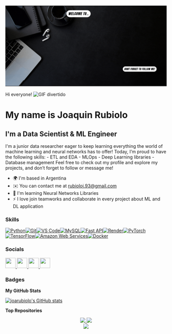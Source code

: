 ![banner](/bannerGIF2.gif)

Hi everyone! ![GIF divertido]([https://media.giphy.com/media/26AHONQ79FdWZhAI0/giphy.gif](https://i.giphy.com/media/v1.Y2lkPTc5MGI3NjExdG1tMjB2em00bnNnaDdsOHM0dm9sMzZhOHNiOG55Z3NhOHplcnR1OSZlcD12MV9pbnRlcm5hbF9naWZfYnlfaWQmY3Q9Zw/HzPtbOKyBoBFsK4hyc/giphy.gif))

My name is Joaquin Rubiolo
=======================================================================================================================================

I'm a Data Scientist & ML Engineer
----------------------------

I'm a junior data researcher eager to keep learning everything the world of machine learning and neural networks has to offer! Today, I’m proud to have the following skills: - ETL and EDA - MLOps - Deep Learning libraries - Database management Feel free to check out my profile and explore my projects, and don’t forget to follow or message me!

* 🌍  I'm based in Argentina
* ✉️  You can contact me at [rubioloj.93@gmail.com](mailto:rubioloj.93@gmail.com)
* 🧠  I'm learning Neural Networks Libraries
* ⚡  I love join teamworks and collaborate in every project about ML and DL application

### Skills

<p align="left">
<a href="https://www.python.org/" target="_blank" rel="noreferrer"><img src="https://raw.githubusercontent.com/danielcranney/readme-generator/main/public/icons/skills/python-colored.svg" width="36" height="36" alt="Python" /></a><a href="https://git-scm.com/" target="_blank" rel="noreferrer"><img src="https://raw.githubusercontent.com/danielcranney/readme-generator/main/public/icons/skills/git-colored.svg" width="36" height="36" alt="Git" /></a><a href="https://code.visualstudio.com/" target="_blank" rel="noreferrer"><img src="https://raw.githubusercontent.com/danielcranney/readme-generator/main/public/icons/skills/visualstudiocode.svg" width="36" height="36" alt="VS Code" /></a><a href="https://www.mysql.com/" target="_blank" rel="noreferrer"><img src="https://raw.githubusercontent.com/danielcranney/readme-generator/main/public/icons/skills/mysql-colored.svg" width="36" height="36" alt="MySQL" /></a><a href="https://fastapi.tiangolo.com/" target="_blank" rel="noreferrer"><img src="https://raw.githubusercontent.com/danielcranney/readme-generator/main/public/icons/skills/fastapi-colored.svg" width="36" height="36" alt="Fast API" /></a><a href="https://render.com/" target="_blank" rel="noreferrer"><img src="https://raw.githubusercontent.com/danielcranney/readme-generator/main/public/icons/skills/render-colored.svg" width="36" height="36" alt="Render" /></a><a href="https://pytorch.org/" target="_blank" rel="noreferrer"><img src="https://raw.githubusercontent.com/danielcranney/readme-generator/main/public/icons/skills/pytorch-colored.svg" width="36" height="36" alt="PyTorch" /></a><a href="https://www.tensorflow.org/" target="_blank" rel="noreferrer"><img src="https://raw.githubusercontent.com/danielcranney/readme-generator/main/public/icons/skills/tensorflow-colored.svg" width="36" height="36" alt="TensorFlow" /></a><a href="https://aws.amazon.com" target="_blank" rel="noreferrer"><img src="https://raw.githubusercontent.com/danielcranney/readme-generator/main/public/icons/skills/aws-colored.svg" width="36" height="36" alt="Amazon Web Services" /></a><a href="https://www.docker.com/" target="_blank" rel="noreferrer"><img src="https://raw.githubusercontent.com/danielcranney/readme-generator/main/public/icons/skills/docker-colored.svg" width="36" height="36" alt="Docker" /></a>
</p>

### Socials

<p align="left"> <a href="https://www.facebook.com/profile.php?id=61553725627032" target="_blank" rel="noreferrer"> <picture> <source media="(prefers-color-scheme: dark)" srcset="https://raw.githubusercontent.com/danielcranney/readme-generator/main/public/icons/socials/facebook-dark.svg" /> <source media="(prefers-color-scheme: light)" srcset="https://raw.githubusercontent.com/danielcranney/readme-generator/main/public/icons/socials/facebook.svg" /> <img src="https://raw.githubusercontent.com/danielcranney/readme-generator/main/public/icons/socials/facebook.svg" width="32" height="32" /> </picture> </a> <a href="https://www.github.com/joarubiolo" target="_blank" rel="noreferrer"> <picture> <source media="(prefers-color-scheme: dark)" srcset="https://raw.githubusercontent.com/danielcranney/readme-generator/main/public/icons/socials/github-dark.svg" /> <source media="(prefers-color-scheme: light)" srcset="https://raw.githubusercontent.com/danielcranney/readme-generator/main/public/icons/socials/github.svg" /> <img src="https://raw.githubusercontent.com/danielcranney/readme-generator/main/public/icons/socials/github.svg" width="32" height="32" /> </picture> </a> <a href="http://www.instagram.com/joarubiolo" target="_blank" rel="noreferrer"> <picture> <source media="(prefers-color-scheme: dark)" srcset="https://raw.githubusercontent.com/danielcranney/readme-generator/main/public/icons/socials/instagram-dark.svg" /> <source media="(prefers-color-scheme: light)" srcset="https://raw.githubusercontent.com/danielcranney/readme-generator/main/public/icons/socials/instagram.svg" /> <img src="https://raw.githubusercontent.com/danielcranney/readme-generator/main/public/icons/socials/instagram.svg" width="32" height="32" /> </picture> </a> <a href="https://www.linkedin.com/in/joaquin-rubiolo-ok" target="_blank" rel="noreferrer"> <picture> <source media="(prefers-color-scheme: dark)" srcset="https://raw.githubusercontent.com/danielcranney/readme-generator/main/public/icons/socials/linkedin-dark.svg" /> <source media="(prefers-color-scheme: light)" srcset="https://raw.githubusercontent.com/danielcranney/readme-generator/main/public/icons/socials/linkedin.svg" /> <img src="https://raw.githubusercontent.com/danielcranney/readme-generator/main/public/icons/socials/linkedin.svg" width="32" height="32" /> </picture> </a></p>

### Badges

<b>My GitHub Stats</b>

<a href="http://www.github.com/joarubiolo"><img src="https://github-readme-stats.vercel.app/api?username=joarubiolo&show_icons=true&hide=issues,&count_private=true&title_color=0891b2&text_color=0891b2&icon_color=0891b2&bg_color=1c1917&hide_border=true&show_icons=true" alt="joarubiolo's GitHub stats" /></a>

<b>Top Repositories</b>

<div width="100%" align="center">
  <a href="https://github.com/joarubiolo/ProyFinal">
    <img width="45%" src="https://github-readme-stats.vercel.app/api/pin/?username=joarubiolo&repo=ProyFinal&title_color=0891b2&text_color=0891b2&icon_color=0891b2&bg_color=1c1917&hide_border=true&locale=en" />
  </a>
  <a href="https://github.com/joarubiolo/MLOps">
    <img width="45%" src="https://github-readme-stats.vercel.app/api/pin/?username=joarubiolo&repo=MLOps&title_color=0891b2&text_color=0891b2&icon_color=0891b2&bg_color=1c1917&hide_border=true&locale=en" />
  </a>
</div>

<div width="100%" align="center">
  <a href="https://github.com/joarubiolo/PI_DataAnalysis">
    <img width="45%" src="https://github-readme-stats.vercel.app/api/pin/?username=joarubiolo&repo=PI_DataAnalysis&title_color=0891b2&text_color=0891b2&icon_color=0891b2&bg_color=1c1917&hide_border=true&locale=en" />
  </a>
</div>

